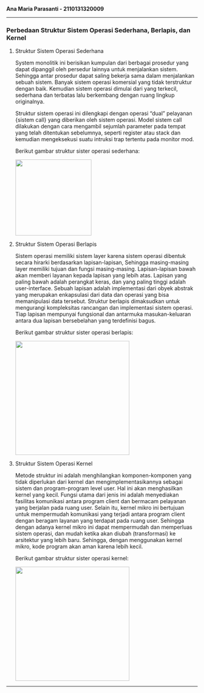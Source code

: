 **Ana Maria Parasanti - 2110131320009**

---

### Perbedaan Struktur Sistem Operasi Sederhana, Berlapis, dan Kernel

1. Struktur Sistem Operasi Sederhana

    System monolitik ini berisikan kumpulan dari berbagai prosedur yang dapat dipanggil oleh persedur lainnya untuk menjalankan sistem. 
    Sehingga antar prosedur dapat saling bekerja sama dalam menjalankan sebuah sistem. Banyak sistem operasi komersial yang tidak 
    terstruktur dengan baik. Kemudian sistem operasi dimulai dari yang terkecil, sederhana dan terbatas lalu berkembang dengan ruang lingkup 
    originalnya.
    
    Struktur sistem operasi ini dilengkapi dengan operasi “dual” pelayanan {sistem call} yang diberikan oleh sistem operasi. Model 
    sistem call dilakukan dengan cara mengambil sejumlah parameter pada tempat yang telah ditentukan sebelumnya, seperti register atau stack 
    dan kemudian mengeksekusi suatu intruksi trap tertentu pada monitor mod.

    Berikut gambar struktur sister operasi sederhana:
    
    <p>
    <img width="200px" src="https://user-images.githubusercontent.com/112605121/192242903-b89b98d9-79b6-4834-ab05-5912cdac8115.jpg"></p>

2. Struktur Sistem Operasi Berlapis

    Sistem operasi memiliki sistem layer karena sistem operasi dibentuk secara hirarki berdasarkan lapisan-lapisan, Sehingga masing-masing layer 
    memiliki tujuan dan fungsi masing-masing. Lapisan-lapisan bawah akan memberi layanan kepada lapisan yang lebih atas. Lapisan yang paling 
    bawah adalah perangkat keras, dan yang paling tinggi adalah user-interface. Sebuah lapisan adalah implementasi dari obyek abstrak yang 
    merupakan enkapsulasi dari data dan operasi yang bisa memanipulasi data tersebut. Struktur berlapis dimaksudkan untuk mengurangi kompleksitas 
    rancangan dan implementasi sistem operasi. Tiap lapisan mempunyai fungsional dan antarmuka masukan-keluaran antara dua lapisan bersebelahan 
    yang terdefinisi bagus.

    Berikut gambar struktur sister operasi berlapis:

    <p>
    <img width="300px" src="https://user-images.githubusercontent.com/112605121/192242984-520259a2-566c-4e74-a800-f18b25054e36.png"></p>

3. Struktur Sistem Operasi Kernel

    Metode struktur ini adalah menghilangkan komponen-komponen yang tidak diperlukan dari kernel dan mengimplementasikannya sebagai sistem 
    dan program-program level user. Hal ini akan menghasilkan kernel yang kecil. Fungsi utama dari jenis ini adalah menyediakan fasilitas 
    komunikasi antara program client dan bermacam pelayanan yang berjalan pada ruang user. Selain itu, kernel mikro ini bertujuan untuk 
    mempermudah komunikasi yang terjadi antara program client dengan beragam layanan yang terdapat pada ruang user. Sehingga dengan adanya 
    kernel mikro ini dapat mempermudah dan memperluas sistem operasi, dan mudah ketika akan diubah (transformasi) ke arsitektur yang lebih baru. 
    Sehingga, dengan menggunakan kernel mikro, kode program akan aman karena lebih kecil.

    Berikut gambar struktur sister operasi kernel:

    <p>
    <img width="300px" src="https://user-images.githubusercontent.com/112605121/192243028-2af7983f-cdc5-4b1e-8738-8cad6d388268.jpg"></p>

---
